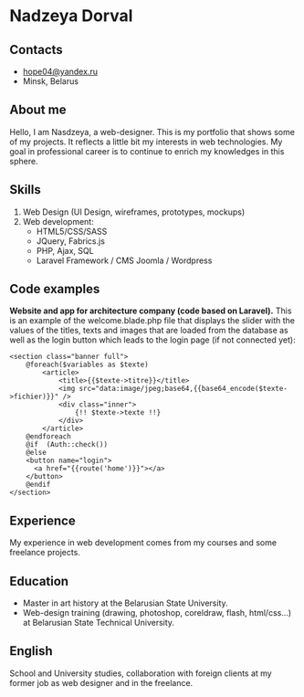# Nadzeya Dorval
## Contacts
* hope04@yandex.ru
* Minsk, Belarus
## About me
Hello, I am Nasdzeya, a web-designer. This is my portfolio that shows some of my projects. It reflects a little bit my interests in web technologies. My goal in professional career is to continue to enrich my knowledges in this sphere. 
## Skills
1. Web Design (UI Design, wireframes, prototypes, mockups)
2. Web development:
    * HTML5/CSS/SASS
    * JQuery, Fabrics.js
    * PHP, Ajax, SQL
    * Laravel Framework / CMS Joomla / Wordpress
## Code examples
**Website and app for architecture company (code based on Laravel).**
This is an example of the welcome.blade.php file that displays the slider with the values of the titles, texts and images that are loaded from the database as well as the login button which leads to the login page (if not connected yet):

    <section class="banner full">
        @foreach($variables as $texte)
            <article>
                <title>{{$texte->titre}}</title>
                <img src="data:image/jpeg;base64,{{base64_encode($texte->fichier)}}" />
                <div class="inner">
                    {!! $texte->texte !!}
                </div>
            </article>
        @endforeach
        @if  (Auth::check())
        @else
        <button name="login">
          <a href="{{route('home')}}"></a>
        </button>
        @endif
    </section>
## Experience
My experience in web development comes from my courses and some freelance projects.
## Education
* Master in art history at the Belarusian State University.
* Web-design training (drawing, photoshop, coreldraw, flash, html/css...) at Belarusian State Technical University.
## English
School and University studies, collaboration with foreign clients at my former job as web designer and in the freelance.


